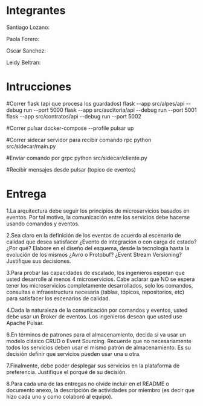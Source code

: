 # Integrantes
Santiago Lozano:

Paola Forero:

Oscar Sanchez:

Leidy Beltran:

# Intrucciones

#Correr flask (api que procesa los guardados) 
flask --app src/alpes/api --debug run --port 5000
flask --app src/auditoria/api --debug run --port 5001
flask --app src/contratos/api --debug run --port 5002


#Correr pulsar docker-compose --profile pulsar up

#Correr sidecar servidor para recibir comando rpc python src/sidecar/main.py

#Enviar comando por grpc python src/sidecar/cliente.py

#Recibir mensajes desde pulsar (topico de eventos)

# Entrega
1.La arquitectura debe seguir los principios de microservicios basados en eventos. Por tal motivo, la comunicación entre los servicios debe hacerse usando comandos y eventos.

2.Sea claro en la definición de los eventos de acuerdo al escenario de calidad que desea satisfacer ¿Evento de integración o con carga de estado?¿Por qué? Elabore en el diseño del esquema, desde la tecnología hasta la evolución de los mismos ¿Avro o Protobuf? ¿Event Stream Versioning? Justifique sus decisiones.

3.Para probar las capacidades de escalado, los ingenieros esperan que usted desarrolle al menos 4 microservicios. Cabe aclarar que NO se espera tener los microservicios completamente desarrollados, solo los comandos, consultas e infraestructura necesaria (tablas, tópicos, repositorios, etc) para satisfacer los escenarios de calidad.

4.Dada la naturaleza de la comunicación por comandos y eventos, usted debe usar un Broker de eventos. Los ingenieros desean que usted use Apache Pulsar.

6.En términos de patrones para el almacenamiento, decida si va usar un modelo clásico CRUD o Event Sourcing. Recuerde que no necesariamente todos los servicios deben usar el mismo patrón de almacenamiento. Es su decisión definir que servicios pueden usar una u otra.

7.Finalmente, debe poder desplegar sus servicios en la plataforma de preferencia. Justifique el porqué de su decisión.

8.Para cada una de las entregas no olvide incluir en el README o documento anexo, la descripción de actividades por miembro (es decir que hizo cada uno y como colaboró al equipo).


